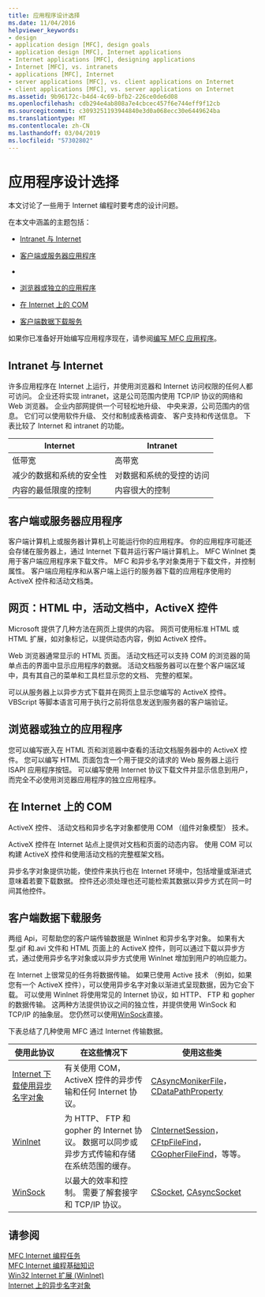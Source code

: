 ```yaml
---
title: 应用程序设计选择
ms.date: 11/04/2016
helpviewer_keywords:
- design
- application design [MFC], design goals
- application design [MFC], Internet applications
- Internet applications [MFC], designing applications
- Internet [MFC], vs. intranets
- applications [MFC], Internet
- server applications [MFC], vs. client applications on Internet
- client applications [MFC], vs. server applications on Internet
ms.assetid: 9b96172c-b4d4-4c69-bfb2-226ce0de6d08
ms.openlocfilehash: cdb294e4ab808a7e4cbcec457f6e744eff9f12cb
ms.sourcegitcommit: c3093251193944840e3d0a068ecc30e6449624ba
ms.translationtype: MT
ms.contentlocale: zh-CN
ms.lasthandoff: 03/04/2019
ms.locfileid: "57302802"
---
```

# <a name="application-design-choices"></a>应用程序设计选择

本文讨论了一些用于 Internet 编程时要考虑的设计问题。

在本文中涵盖的主题包括：

- [Intranet 与 Internet](#_core_intranet_versus_internet)

- [客户端或服务器应用程序](#_core_client_or_server_application)

- [](#_core_the_web_page)

- [浏览器或独立的应用程序](#_core_browser_or_standalone)

- [在 Internet 上的 COM](#_core_com_on_the_internet)

- [客户端数据下载服务](#_core_client_data_download_services)

如果你已准备好开始编写应用程序现在，请参阅[编写 MFC 应用程序](../mfc/writing-mfc-applications.md)。

##  <a name="_core_intranet_versus_internet"></a> Intranet 与 Internet

许多应用程序在 Internet 上运行，并使用浏览器和 Internet 访问权限的任何人都可访问。 企业还将实现 intranet，这是公司范围内使用 TCP/IP 协议的网络和 Web 浏览器。 企业内部网提供一个可轻松地升级、 中央来源，公司范围内的信息。 它们可以使用软件升级、 交付和制成表格调查、 客户支持和传送信息。 下表比较了 Internet 和 intranet 的功能。

|Internet|Intranet|
|--------------|--------------|
|低带宽|高带宽|
|减少的数据和系统的安全性|对数据和系统的受控的访问|
|内容的最低限度的控制|内容很大的控制|

##  <a name="_core_client_or_server_application"></a> 客户端或服务器应用程序

客户端计算机上或服务器计算机上可能运行你的应用程序。 你的应用程序可能还会存储在服务器上，通过 Internet 下载并运行客户端计算机上。 MFC WinInet 类用于客户端应用程序来下载文件。 MFC 和异步名字对象类用于下载文件，并控制属性。 客户端应用程序和从客户端上运行的服务器下载的应用程序使用的 ActiveX 控件和活动文档类。

##  <a name="_core_the_web_page"></a> 网页：HTML 中，活动文档中，ActiveX 控件

Microsoft 提供了几种方法在网页上提供的内容。 网页可使用标准 HTML 或 HTML 扩展，如对象标记，以提供动态内容，例如 ActiveX 控件。

Web 浏览器通常显示的 HTML 页面。 活动文档还可以支持 COM 的浏览器的简单点击的界面中显示应用程序的数据。 活动文档服务器可以在整个客户端区域中，具有其自己的菜单和工具栏显示您的文档、 完整的框架。

可以从服务器上以异步方式下载并在网页上显示您编写的 ActiveX 控件。 VBScript 等脚本语言可用于执行之前将信息发送到服务器的客户端验证。

##  <a name="_core_browser_or_standalone"></a> 浏览器或独立的应用程序

您可以编写嵌入在 HTML 页和浏览器中查看的活动文档服务器中的 ActiveX 控件。 您可以编写 HTML 页面包含一个用于提交的请求的 Web 服务器上运行 ISAPI 应用程序按钮。 可以编写使用 Internet 协议下载文件并显示信息到用户，而完全不必使用浏览器应用程序的独立应用程序。

##  <a name="_core_com_on_the_internet"></a> 在 Internet 上的 COM

ActiveX 控件、 活动文档和异步名字对象都使用 COM （组件对象模型） 技术。

ActiveX 控件在 Internet 站点上提供对文档和页面的动态内容。 使用 COM 可以构建 ActiveX 控件和使用活动文档的完整框架文档。

异步名字对象提供功能，使控件来执行也在 Internet 环境中，包括增量或渐进式意味着若要下载数据。 控件还必须处理也还可能检索其数据以异步方式在同一时间其他控件。

##  <a name="_core_client_data_download_services"></a> 客户端数据下载服务

两组 Api，可帮助您的客户端传输数据是 WinInet 和异步名字对象。 如果有大型.gif 和.avi 文件和 HTML 页面上的 ActiveX 控件，则可以通过下载以异步方式，通过使用异步名字对象或以异步方式使用 WinInet 增加到用户的响应能力。

在 Internet 上很常见的任务将数据传输。 如果已使用 Active 技术 （例如，如果您有一个 ActiveX 控件），可以使用异步名字对象以渐进式呈现数据，因为它会下载。 可以使用 WinInet 将使用常见的 Internet 协议，如 HTTP、 FTP 和 gopher 的数据传输。 这两种方法提供协议之间的独立性，并提供使用 WinSock 和 TCP/IP 的抽象层。 您仍然可以使用[WinSock](../mfc/windows-sockets-in-mfc.md)直接。

下表总结了几种使用 MFC 通过 Internet 传输数据。

|使用此协议|在这些情况下|使用这些类|
|-----------------------|----------------------------|-------------------------|
|[Internet 下载使用异步名字对象](../mfc/asynchronous-monikers-on-the-internet.md)|有关使用 COM，ActiveX 控件的异步传输和任何 Internet 协议。|[CAsyncMonikerFile](../mfc/reference/casyncmonikerfile-class.md)， [CDataPathProperty](../mfc/reference/cdatapathproperty-class.md)|
|[WinInet](../mfc/win32-internet-extensions-wininet.md)|为 HTTP、 FTP 和 gopher 的 Internet 协议。 数据可以同步或异步方式传输和存储在系统范围的缓存。|[CInternetSession](../mfc/reference/cinternetsession-class.md)， [CFtpFileFind](../mfc/reference/cftpfilefind-class.md)， [CGopherFileFind](../mfc/reference/cgopherfilefind-class.md)，等等。|
|[WinSock](../mfc/windows-sockets-in-mfc.md)|以最大的效率和控制。 需要了解套接字和 TCP/IP 协议。|[CSocket](../mfc/reference/csocket-class.md), [CAsyncSocket](../mfc/reference/casyncsocket-class.md)|

## <a name="see-also"></a>请参阅

[MFC Internet 编程任务](../mfc/mfc-internet-programming-tasks.md)<br/>
[MFC Internet 编程基础知识](../mfc/mfc-internet-programming-basics.md)<br/>
[Win32 Internet 扩展 (WinInet)](../mfc/win32-internet-extensions-wininet.md)<br/>
[Internet 上的异步名字对象](../mfc/asynchronous-monikers-on-the-internet.md)
